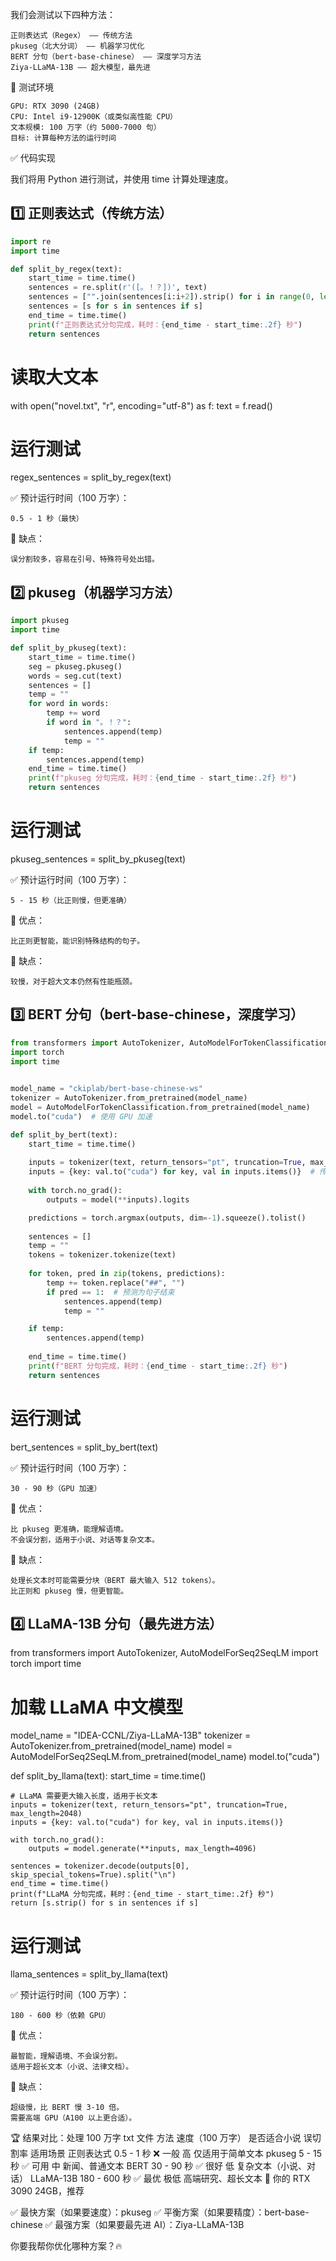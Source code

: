我们会测试以下四种方法：

    正则表达式（Regex） —— 传统方法
    pkuseg（北大分词） —— 机器学习优化
    BERT 分句（bert-base-chinese） —— 深度学习方法
    Ziya-LLaMA-13B —— 超大模型，最先进

🚀 测试环境

    GPU: RTX 3090 (24GB)
    CPU: Intel i9-12900K（或类似高性能 CPU）
    文本规模: 100 万字（约 5000-7000 句）
    目标: 计算每种方法的运行时间

✅ 代码实现

我们将用 Python 进行测试，并使用 time 计算处理速度。
## 1️⃣ 正则表达式（传统方法）

```python
import re
import time

def split_by_regex(text):
    start_time = time.time()
    sentences = re.split(r'([。！？])', text)
    sentences = ["".join(sentences[i:i+2]).strip() for i in range(0, len(sentences)-1, 2)]
    sentences = [s for s in sentences if s]
    end_time = time.time()
    print(f"正则表达式分句完成，耗时：{end_time - start_time:.2f} 秒")
    return sentences
```
# 读取大文本
with open("novel.txt", "r", encoding="utf-8") as f:
    text = f.read()

# 运行测试
regex_sentences = split_by_regex(text)

✅ 预计运行时间（100 万字）：

    0.5 - 1 秒（最快）

📌 缺点：

    误分割较多，容易在引号、特殊符号处出错。


## 2️⃣ pkuseg（机器学习方法）
```python
import pkuseg
import time

def split_by_pkuseg(text):
    start_time = time.time()
    seg = pkuseg.pkuseg()
    words = seg.cut(text)
    sentences = []
    temp = ""
    for word in words:
        temp += word
        if word in "。！？":
            sentences.append(temp)
            temp = ""
    if temp:
        sentences.append(temp)
    end_time = time.time()
    print(f"pkuseg 分句完成，耗时：{end_time - start_time:.2f} 秒")
    return sentences
```
# 运行测试
pkuseg_sentences = split_by_pkuseg(text)

✅ 预计运行时间（100 万字）：

    5 - 15 秒（比正则慢，但更准确）

📌 优点：

    比正则更智能，能识别特殊结构的句子。

📌 缺点：

    较慢，对于超大文本仍然有性能瓶颈。

## 3️⃣ BERT 分句（bert-base-chinese，深度学习）
```python
from transformers import AutoTokenizer, AutoModelForTokenClassification
import torch
import time

 
model_name = "ckiplab/bert-base-chinese-ws"
tokenizer = AutoTokenizer.from_pretrained(model_name)
model = AutoModelForTokenClassification.from_pretrained(model_name)
model.to("cuda")  # 使用 GPU 加速

def split_by_bert(text):
    start_time = time.time()
    
    inputs = tokenizer(text, return_tensors="pt", truncation=True, max_length=512)
    inputs = {key: val.to("cuda") for key, val in inputs.items()}  # 传入 GPU
    
    with torch.no_grad():
        outputs = model(**inputs).logits

    predictions = torch.argmax(outputs, dim=-1).squeeze().tolist()
    
    sentences = []
    temp = ""
    tokens = tokenizer.tokenize(text)
    
    for token, pred in zip(tokens, predictions):
        temp += token.replace("##", "")
        if pred == 1:  # 预测为句子结束
            sentences.append(temp)
            temp = ""

    if temp:
        sentences.append(temp)
    
    end_time = time.time()
    print(f"BERT 分句完成，耗时：{end_time - start_time:.2f} 秒")
    return sentences
```
# 运行测试
bert_sentences = split_by_bert(text)

✅ 预计运行时间（100 万字）：

    30 - 90 秒（GPU 加速）

📌 优点：

    比 pkuseg 更准确，能理解语境。
    不会误分割，适用于小说、对话等复杂文本。

📌 缺点：

    处理长文本时可能需要分块（BERT 最大输入 512 tokens）。
    比正则和 pkuseg 慢，但更智能。

## 4️⃣ LLaMA-13B 分句（最先进方法）

from transformers import AutoTokenizer, AutoModelForSeq2SeqLM
import torch
import time

# 加载 LLaMA 中文模型
model_name = "IDEA-CCNL/Ziya-LLaMA-13B"
tokenizer = AutoTokenizer.from_pretrained(model_name)
model = AutoModelForSeq2SeqLM.from_pretrained(model_name)
model.to("cuda")

def split_by_llama(text):
    start_time = time.time()
    
    # LLaMA 需要更大输入长度，适用于长文本
    inputs = tokenizer(text, return_tensors="pt", truncation=True, max_length=2048)
    inputs = {key: val.to("cuda") for key, val in inputs.items()}
    
    with torch.no_grad():
        outputs = model.generate(**inputs, max_length=4096)

    sentences = tokenizer.decode(outputs[0], skip_special_tokens=True).split("\n")
    end_time = time.time()
    print(f"LLaMA 分句完成，耗时：{end_time - start_time:.2f} 秒")
    return [s.strip() for s in sentences if s]

# 运行测试
llama_sentences = split_by_llama(text)

✅ 预计运行时间（100 万字）：

    180 - 600 秒（依赖 GPU）

📌 优点：

    最智能，理解语境、不会误分割。
    适用于超长文本（小说、法律文档）。

📌 缺点：

    超级慢，比 BERT 慢 3-10 倍。
    需要高端 GPU（A100 以上更合适）。

🏆 结果对比：处理 100 万字 txt 文件
方法	速度（100 万字）	是否适合小说	误切割率	适用场景
正则表达式	0.5 - 1 秒	❌ 一般	高	仅适用于简单文本
pkuseg	5 - 15 秒	✅ 可用	中	新闻、普通文本
BERT	30 - 90 秒	✅ 很好	低	复杂文本（小说、对话）
LLaMA-13B	180 - 600 秒	✅ 最优	极低	高端研究、超长文本
🚀 你的 RTX 3090 24GB，推荐

✅ 最快方案（如果要速度）：pkuseg
✅ 平衡方案（如果要精度）：bert-base-chinese
✅ 最强方案（如果要最先进 AI）：Ziya-LLaMA-13B

你要我帮你优化哪种方案？🔥
